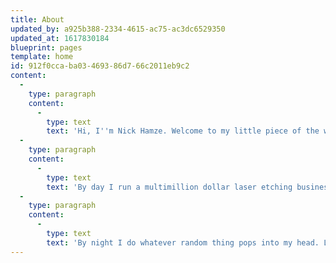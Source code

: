 ```yaml
---
title: About
updated_by: a925b388-2334-4615-ac75-ac3dc6529350
updated_at: 1617830184
blueprint: pages
template: home
id: 912f0cca-ba03-4693-86d7-66c2011eb9c2
content:
  -
    type: paragraph
    content:
      -
        type: text
        text: 'Hi, I''m Nick Hamze. Welcome to my little piece of the web. Here you''ll get a glimpse at what is swirling about my head. '
  -
    type: paragraph
    content:
      -
        type: text
        text: 'By day I run a multimillion dollar laser etching business that all started when I decided to best way to stick it to my old boss would be to buy laser, one that he always promised to buy the company but never did.'
  -
    type: paragraph
    content:
      -
        type: text
        text: 'By night I do whatever random thing pops into my head. Lately it''s been collecting vintage baseball cards and IBM Selectric typewriters. '
---
```

